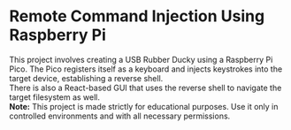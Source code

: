 # Remote Command Injection Using Raspberry Pi
This project involves creating a USB Rubber Ducky using a Raspberry Pi Pico. The Pico registers itself as a keyboard and injects keystrokes into the target device, establishing a reverse shell. \
There is also a React-based GUI that uses the reverse shell to navigate the target filesystem as well. \
**Note:** This project is made strictly for educational purposes. Use it only in controlled environments and with all necessary permissions.

